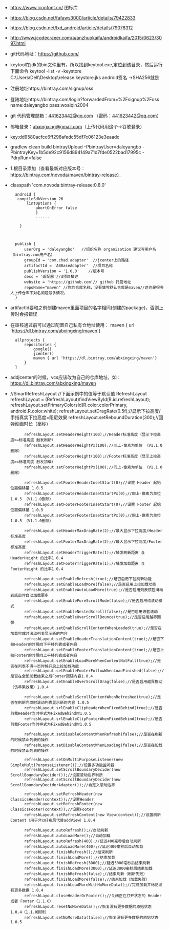 - https://www.iconfont.cn/ 图标库
- https://blog.csdn.net/fafaws3000/article/details/79422833
- https://blog.csdn.net/lxd_android/article/details/79076312
- http://www.jcodecraeer.com/a/anzhuokaifa/androidkaifa/2015/0623/3097.html

- git代码地址：https://github.com/

- keytool在jdk的bin文件里有，所以找到keytool.exe,定位到该目录，然后运行下面命令
keytool -list -v -keystore C:\Users\Dell\Desktop\release.keystore.jks
android签名 ->SHA256就是


- 注册地址https://bintray.com/signup/oss
- 登陆地址https://bintray.com/login?forwardedFrom=%2Fsignup%2Foss  name:daleyangbo  pass:woaiqin2004
- git 代码管理邮箱：441623442@qq.com （密码：441623442@qq.com）
- 邮箱登录：abxingxing@gmail.com（上传代码用这个->谷歌登录）
- key:dd9580acfcc6ff298afedc55df7c06123e3eaadc

- gradlew clean build bintrayUpload -PbintrayUser=daleyangbo  -PbintrayKey=1b5de92c9156d894149a71d7fde0522bad17995c  -PdryRun=false


- 1.根目录添加（查看最新对应版本号：https://bintray.com/novoda/maven/bintray-release）
- classpath 'com.novoda:bintray-release:0.8.0'

        android {
         compileSdkVersion 26
             lintOptions {
                 abortOnError false
                 }
                 ......

          }



        publish {
            userOrg = 'daleyangbo'   //组织名称 organization 建议写用户名（bintray.com用户名）
            groupId = 'com.chad.adapter'  //jcenter上的路径
            artifactId = 'ABBaseAdapter'  //项目名称
            publishVersion = '1.0.0'    //版本号
            desc = '适配器'//d项目描述
            website = 'https://github.com'// github 托管地址
            repoName="maven" //你的仓库名称，没有填写默认仓库是maven//这也是很多人上传仓库不对名问题最多情况，
        }

- artifactId要和之前创建maven里面项目的名字相同(创建的package)，否则上传时会报错误

- 在审核通过前可以通过配置自己私有仓地址使用： maven { url 'https://dl.bintray.com/abxingxing/maven'}

        allprojects {
            repositories {
                google()
                jcenter()
                maven { url 'https://dl.bintray.com/abxingxing/maven'}
            }
        }

- addjcenter的时候，vcs应该改为自己的仓库地址，如：https://dl.bintray.com/abxingxing/maven


-
    //SmartRefreshLayout
      //下面示例中的值等于默认值
            RefreshLayout refreshLayout = (RefreshLayout)findViewById(R.id.refreshLayout);
            refreshLayout.setPrimaryColorsId(R.color.colorPrimary, android.R.color.white);
            refreshLayout.setDragRate(0.5f);//显示下拉高度/手指真实下拉高度=阻尼效果
            refreshLayout.setReboundDuration(300);//回弹动画时长（毫秒）

            refreshLayout.setHeaderHeight(100);//Header标准高度（显示下拉高度>=标准高度 触发刷新）
            refreshLayout.setHeaderHeightPx(100);//同上-像素为单位 （V1.1.0删除）
            refreshLayout.setFooterHeight(100);//Footer标准高度（显示上拉高度>=标准高度 触发加载）
            refreshLayout.setFooterHeightPx(100);//同上-像素为单位 （V1.1.0删除）

            refreshLayout.setFooterHeaderInsetStart(0);//设置 Header 起始位置偏移量 1.0.5
            refreshLayout.setFooterHeaderInsetStartPx(0);//同上-像素为单位 1.0.5 （V1.1.0删除）
            refreshLayout.setFooterFooterInsetStart(0);//设置 Footer 起始位置偏移量 1.0.5
            refreshLayout.setFooterFooterInsetStartPx(0);//同上-像素为单位 1.0.5 （V1.1.0删除）

            refreshLayout.setHeaderMaxDragRate(2);//最大显示下拉高度/Header标准高度
            refreshLayout.setFooterMaxDragRate(2);//最大显示下拉高度/Footer标准高度
            refreshLayout.setHeaderTriggerRate(1);//触发刷新距离 与 HeaderHeight 的比率1.0.4
            refreshLayout.setFooterTriggerRate(1);//触发加载距离 与 FooterHeight 的比率1.0.4

            refreshLayout.setEnableRefresh(true);//是否启用下拉刷新功能
            refreshLayout.setEnableLoadMore(false);//是否启用上拉加载功能
            refreshLayout.setEnableAutoLoadMore(true);//是否启用列表惯性滑动到底部时自动加载更多
            refreshLayout.setEnablePureScrollMode(false);//是否启用纯滚动模式
            refreshLayout.setEnableNestedScroll(false);//是否启用嵌套滚动
            refreshLayout.setEnableOverScrollBounce(true);//是否启用越界回弹
            refreshLayout.setEnableScrollContentWhenLoaded(true);//是否在加载完成时滚动列表显示新的内容
            refreshLayout.setEnableHeaderTranslationContent(true);//是否下拉Header的时候向下平移列表或者内容
            refreshLayout.setEnableFooterTranslationContent(true);//是否上拉Footer的时候向上平移列表或者内容
            refreshLayout.setEnableLoadMoreWhenContentNotFull(true);//是否在列表不满一页时候开启上拉加载功能
            refreshLayout.setEnableFooterFollowWhenLoadFinished(false);//是否在全部加载结束之后Footer跟随内容1.0.4
            refreshLayout.setEnableOverScrollDrag(false);//是否启用越界拖动（仿苹果效果）1.0.4

            refreshLayout.setEnableScrollContentWhenRefreshed(true);//是否在刷新完成时滚动列表显示新的内容 1.0.5
            refreshLayout.srlEnableClipHeaderWhenFixedBehind(true);//是否剪裁Header当时样式为FixedBehind时1.0.5
            refreshLayout.srlEnableClipFooterWhenFixedBehind(true);//是否剪裁Footer当时样式为FixedBehind时1.0.5

            refreshLayout.setDisableContentWhenRefresh(false);//是否在刷新的时候禁止列表的操作
            refreshLayout.setDisableContentWhenLoading(false);//是否在加载的时候禁止列表的操作

            refreshLayout.setOnMultiPurposeListener(new SimpleMultiPurposeListener());//设置多功能监听器
            refreshLayout.setScrollBoundaryDecider(new ScrollBoundaryDecider());//设置滚动边界判断
            refreshLayout.setScrollBoundaryDecider(new ScrollBoundaryDeciderAdapter());//自定义滚动边界

            refreshLayout.setRefreshHeader(new ClassicsHeader(context));//设置Header
            refreshLayout.setRefreshFooter(new ClassicsFooter(context));//设置Footer
            refreshLayout.setRefreshContent(new View(context));//设置刷新Content（用于非xml布局代替addView）1.0.4

            refreshLayout.autoRefresh();//自动刷新
            refreshLayout.autoLoadMore();//自动加载
            refreshLayout.autoRefresh(400);//延迟400毫秒后自动刷新
            refreshLayout.autoLoadMore(400);//延迟400毫秒后自动加载
            refreshLayout.finishRefresh();//结束刷新
            refreshLayout.finishLoadMore();//结束加载
            refreshLayout.finishRefresh(3000);//延迟3000毫秒后结束刷新
            refreshLayout.finishLoadMore(3000);//延迟3000毫秒后结束加载
            refreshLayout.finishRefresh(false);//结束刷新（刷新失败）
            refreshLayout.finishLoadMore(false);//结束加载（加载失败）
            refreshLayout.finishLoadMoreWithNoMoreData();//完成加载并标记没有更多数据 1.0.4
            refreshLayout.closeHeaderOrFooter();//关闭正在打开状态的 Header 或者 Footer（1.1.0）
            refreshLayout.resetNoMoreData();//恢复没有更多数据的原始状态 1.0.4（1.1.0删除）
            refreshLayout.setNoMoreData(false);//恢复没有更多数据的原始状态 1.0.5